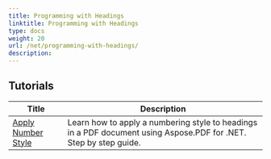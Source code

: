 ```yaml
---
title: Programming with Headings
linktitle: Programming with Headings
type: docs
weight: 20
url: /net/programming-with-headings/
description: 
---
```


## Tutorials
| Title | Description |
| --- | --- | 
| [Apply Number Style](./apply-number-style/) | Learn how to apply a numbering style to headings in a PDF document using Aspose.PDF for .NET. Step by step guide. |   
